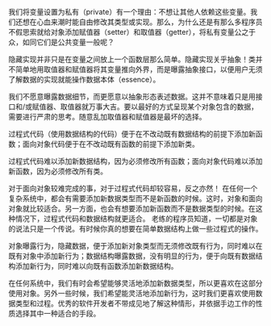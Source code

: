 我们将变量设置为私有（private）有一个理由：不想让其他人依赖这些变量。我们还想在心血来潮时能自由修改其类型或实现。那么，为什么还是有那么多程序员不假思索就给对象添加赋值器（setter）和取值器（getter），将私有变量公之于众，如同它们是公共变量一般呢？

隐藏实现并非只是在变量之间放上一个函数层那么简单。隐藏实现关乎抽象！类并不简单地用取值器和赋值器将其变量推向外界，而是曝露抽象接口，以便用户无须了解数据的实现就能操作数据本体（essence）。

我们不愿意曝露数据细节，而更愿意以抽象形态表述数据。这并不意味着只是用接口和/或赋值器、取值器就万事大吉。要以最好的方式呈现某个对象包含的数据，需要进行严肃的思考。随意乱加取值器和赋值器是最坏的选择。

过程式代码（使用数据结构的代码）便于在不改动既有数据结构的前提下添加新函数；面向对象代码便于在不改动既有函数的前提下添加新类。

过程式代码难以添加新数据结构，因为必须修改所有函数；面向对象代码难以添加新函数，因为必须修改所有类。

对于面向对象较难完成的事，对于过程式代码却较容易，反之亦然！
在任何一个复杂系统中，都会有需要添加新数据类型而不是新函数的时候。这时，对象和面向对象就比较适合。另一方面，也会有想要添加新函数而不是数据类型的时候。在这种情况下，过程式代码和数据结构就更适合。
老练的程序员知道，一切都是对象的说法只是一个传说。有时候你真的想要在简单数据结构上做一些过程式的操作。

对象曝露行为，隐藏数据，便于添加新对象类型而无须修改既有行为，同时难以在既有对象中添加新行为；数据结构曝露数据，没有明显的行为，便于向既有数据结构添加新行为，同时难以向既有函数添加新数据结构。

在任何系统中，我们有时会希望能够灵活地添加新数据类型，所以更喜欢在这部分使用对象。另外一些时候，我们希望能灵活地添加新行为，这时我们更喜欢使用数据类型和过程。优秀的软件开发者不带成见地了解这种情形，并依据手边工作的性质选择其中一种适合的手段。